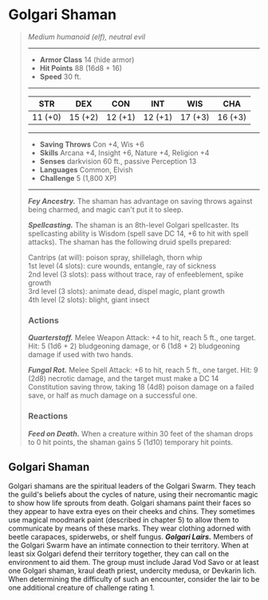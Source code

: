 # Golgari Shaman
>*Medium humanoid (elf), neutral evil*
>___
>- **Armor Class** 14 (hide armor)
>- **Hit Points** 88 (16d8 + 16)
>- **Speed** 30 ft.
>___
>|STR|DEX|CON|INT|WIS|CHA|
>|:---:|:---:|:---:|:---:|:---:|:---:|
>|11 (+0)|15 (+2)|12 (+1)|12 (+1)|17 (+3)|16 (+3)|
>___
>- **Saving Throws** Con +4, Wis +6
>- **Skills** Arcana +4, Insight +6, Nature +4, Religion +4
>- **Senses** darkvision 60 ft., passive Perception 13
>- **Languages** Common, Elvish
>- **Challenge** 5 (1,800 XP)
>___
>***Fey Ancestry.*** The shaman has advantage on saving throws against being charmed, and magic can't put it to sleep.  
>
>***Spellcasting.*** The shaman is an 8th-level Golgari spellcaster. Its spellcasting ability is Wisdom (spell save DC 14, +6 to hit with spell attacks). The shaman has the following druid spells prepared:  
>
>Cantrips (at will): poison spray, shillelagh, thorn whip  
>1st level (4 slots): cure wounds, entangle, ray of sickness  
>2nd level (3 slots): pass without trace, ray of enfeeblement, spike growth  
>3rd level (3 slots): animate dead, dispel magic, plant growth  
>4th level (2 slots): blight, giant insect  
>
>### Actions
>***Quarterstaff.*** Melee Weapon Attack: +4 to hit, reach 5 ft., one target. Hit: 5 (1d6 + 2) bludgeoning damage, or 6 (1d8 + 2) bludgeoning damage if used with two hands.  
>
>***Fungal Rot.*** Melee Spell Attack: +6 to hit, reach 5 ft., one target. Hit: 9 (2d8) necrotic damage, and the target must make a DC 14 Constitution saving throw, taking 18 (4d8) poison damage on a failed save, or half as much damage on a successful one.  
>
>### Reactions
>***Feed on Death.*** When a creature within 30 feet of the shaman drops to 0 hit points, the shaman gains 5 (1d10) temporary hit points.
## Golgari Shaman
Golgari shamans are the spiritual leaders of the Golgari Swarm. They teach the guild's beliefs about the cycles of nature, using their necromantic magic to show how life sprouts from death.
Golgari shamans paint their faces so they appear to have extra eyes on their cheeks and chins. They sometimes use magical moodmark paint (described in chapter 5) to allow them to communicate by means of these marks. They wear clothing adorned with beetle carapaces, spiderwebs, or shelf fungus.
***Golgari Lairs.*** Members of the Golgari Swarm have an intimate connection to their territory. When at least six Golgari defend their territory together, they can call on the environment to aid them. The group must include Jarad Vod Savo or at least one Golgari shaman, kraul death priest, undercity medusa, or Devkarin lich. When determining the difficulty of such an encounter, consider the lair to be one additional creature of challenge rating 1.